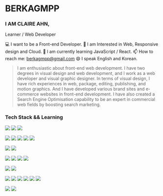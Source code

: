 # BERKAGMPP
### I AM CLAIRE AHN,
Learner / Web Developer

💻 I want to be a Front-end Developer.
🔭 I am Interested in Web, Responsive design and Cloud.
🌱 I am currently learning JavaScript / React.
📫 How to reach me: berkagmpp@gmail.com
😄 I speak English and Korean.

> I am enthusiastic about front-end web development.
I have two degrees in visual design and web development, and I work as a web developer and visual graphic designer.
In terms of visual design, I have rich experiences in web, package, editing, publishing, and motion graphics. 
And I have developed various brand sites and e-commerce websites in front-end development.
I have also created a Search Engine Optimisation capability to be an expert in commercial web fields by boosting search marketing.

### Tech Stack && Learning

<a href="#"><img src="https://img.shields.io/badge/HTML5-E34F26?style=flat-square&logo=HTML5&logoColor=white"/></a>
<a href="#"><img src="https://img.shields.io/badge/CSS3-1572B6?style=flat-square&logo=CSS3&logoColor=white"/></a>
<a href="#"><img src="https://img.shields.io/badge/Bootstrap-7952B3?style=flat-square&logo=Bootstrap&logoColor=white"/></a>

<a href="#"><img src="https://img.shields.io/badge/JavaScript-E53238?style=flat-square&logo=JavaScript&logoColor=white"/></a>
<a href="#"><img src="https://img.shields.io/badge/TypeScript-3178C6?style=flat-square&logo=TypeScript&logoColor=white"/></a>
<a href="#"><img src="https://img.shields.io/badge/React-005FED?style=flat-square&logo=React&logoColor=white"/></a>
<a href="#"><img src="https://img.shields.io/badge/Angular-DD0031?style=flat-square&logo=Angular&logoColor=white"/></a>
<a href="#"><img src="https://img.shields.io/badge/jQuery-3C5280?style=flat-square&logo=jQuery&logoColor=white"/></a>

<a href="#"><img src="https://img.shields.io/badge/PHP-777BB4?style=flat-square&logo=PHP&logoColor=white"/></a>
<a href="#"><img src="https://img.shields.io/badge/WordPress-0E9648?style=flat-square&logo=WordPress&logoColor=white"/></a>

<a href="#"><img src="https://img.shields.io/badge/Git-F05032?style=flat-square&logo=Git&logoColor=white"/></a>
<a href="#"><img src="https://img.shields.io/badge/GitHub-303030?style=flat-square&logo=GitHub&logoColor=white"/></a>
<a href="#"><img src="https://img.shields.io/badge/Heroku-430098?style=flat-square&logo=Heroku&logoColor=white"/></a>
<a href="#"><img src="https://img.shields.io/badge/Amazon%20AWS-535D6C?style=flat-square&logo=Amazon%20AWS&logoColor=white"/></a>

<a href="#"><img src="https://img.shields.io/badge/Visual%20Studio-5C2D91?style=flat-square&logo=Visual%20Studio&logoColor=white"/></a>
<a href="#"><img src="https://img.shields.io/badge/Visual%20Studio%20Code-007ACC?style=flat-square&logo=Visual%20Studio%20Code&logoColor=white"/></a>


<a href="#"><img src="https://img.shields.io/badge/Adobe%20Illustrator-D4911E?style=flat-square&logo=Adobe%20Illustrator&logoColor=white"/></a>
<a href="#"><img src="https://img.shields.io/badge/Adobe%20Photoshop-23C8D2?style=flat-square&logo=Adobe%20Photoshop&logoColor=white"/></a>
<a href="#"><img src="https://img.shields.io/badge/Adobe%20InDesign-C41E25?style=flat-square&logo=Adobe%20InDesign&logoColor=white"/></a>
<a href="#"><img src="https://img.shields.io/badge/Adobe%20Premiere%20Pro-1B72BE?style=flat-square&logo=Adobe%20Premiere%20Pro&logoColor=white"/></a>
<a href="#"><img src="https://img.shields.io/badge/Adobe%20After%20Effects-5468FF?style=flat-square&logo=Adobe%20After%20Effects&logoColor=white"/></a>
<a href="#"><img src="https://img.shields.io/badge/Adobe%20XD-981E32?style=flat-square&logo=Adobe%20XD&logoColor=white"/></a>

<a href="#"><img src="https://img.shields.io/badge/Microsoft%20Office-52B54B?style=flat-square&logo=Microsoft%20Office&logoColor=white"/></a>
<a href="#"><img src="https://img.shields.io/badge/Windows-0078D6?style=flat-square&logo=Windows&logoColor=white"/></a>
